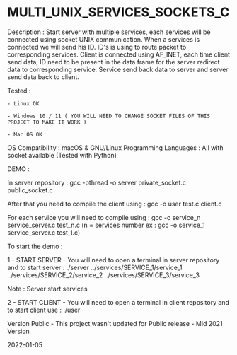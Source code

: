 # MULTI_UNIX_SERVICES_SOCKETS_C


Description : Start server with multiple services, each services will be connected using socket UNIX communication. When a services is connected we will send his ID.
ID's is using to route packet to corresponding services.
Client is connected using AF_INET, each time client send data, ID need to be present in the data frame for the server redirect data to corresponding service.
Service send back data to server and server send data back to client.

Tested :

    - Linux OK

    - Windows 10 / 11 ( YOU WILL NEED TO CHANGE SOCKET FILES OF THIS PROJECT TO MAKE IT WORK )

    - Mac OS OK
    
    
 OS Compatibility : macOS & GNU/Linux
 Programming Languages : All with socket available (Tested with Python)
 
 
 DEMO : 
 
 In server repository : gcc -pthread -o server private_socket.c public_socket.c
 
 After that you need to compile the client using : gcc -o user test.c client.c
 
 For each service you will need to compile using : gcc -o service_n service_server.c test_n.c 
 (n = services number ex : gcc -o service_1 service_server.c test_1.c)
 
 
 To start the demo : 
 

 1 - START SERVER -  You will need to open a terminal in server repository and to start server : ./server ../services/SERVICE_1/service_1 ../services/SERVICE_2/service_2 ../services/SERVICE_3/service_3

 Note : Server start services
 

 2 - START CLIENT - You will need to open a terminal in client repository and to start client use : ./user
 
 
 Version Public - This project wasn't updated for Public release - Mid 2021 Version

2022-01-05
